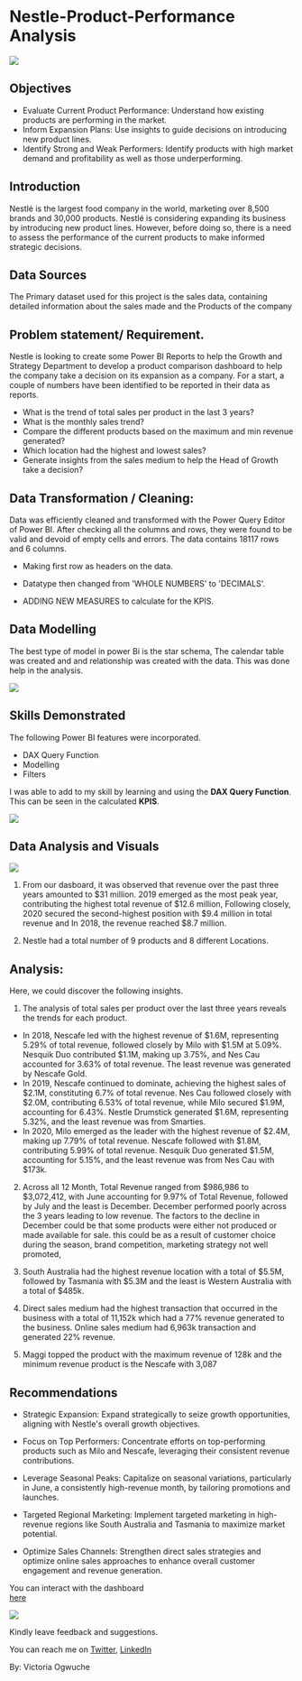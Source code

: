 # Nestle-Product-Performance Analysis

![](Nestle_Picture2.png)

## Objectives
- Evaluate Current Product Performance: Understand how existing products are performing in the market.
- Inform Expansion Plans: Use insights to guide decisions on introducing new product lines.
- Identify Strong and Weak Performers: Identify products with high market demand and profitability as well as those underperforming.

## Introduction
Nestlé is the largest food company in the world, marketing over 8,500 brands and 30,000 products. Nestlé is considering expanding its business by introducing new product lines. However, before doing so, there is a need to assess the performance of the current products to make informed strategic decisions.

## Data Sources
The Primary dataset used for this project is the sales data, containing detailed information about the sales made and the Products of the company

## Problem statement/ Requirement.

Nestle is looking to create some Power BI Reports to help the Growth and Strategy Department to develop a product comparison dashboard to help the company take a decision on its expansion as a company. For a start, a couple of numbers have been identified to be reported in their data as reports.

- What is the trend of total sales per product in the last 3 years?
- What is the monthly sales trend?
- Compare the different products based on the maximum and min revenue generated?
- Which location had the highest and lowest sales?
- Generate insights from the sales medium to help the Head of Growth take a decision?

## Data Transformation / Cleaning:

Data was efficiently cleaned and transformed with the Power Query Editor of Power BI. After checking all the columns and rows, they were found to be valid and devoid of empty cells and errors. The data contains 18117 rows and 6 columns.

- Making first row as headers on the data.

- Datatype then changed from 'WHOLE NUMBERS' to 'DECIMALS'.

- ADDING NEW MEASURES to calculate for the KPIS.

## Data Modelling
The best type of model in power Bi is the star schema, The calendar table was created and and relationship was created with the data. This was done help in the analysis.

![](Nestle_Model_Picture.PNG)

## Skills Demonstrated
The following Power BI features were incorporated.

- DAX Query Function
- Modelling
- Filters

I was able to add to my skill by learning and using the **DAX Query Function**. This can be seen in the calculated **KPIS**.

![](Nestle_KPIs.PNG)

## Data Analysis and Visuals

![](Nestle_Picture3.PNG)

1. From our dasboard, it was observed that revenue over the past three years amounted to $31 million. 2019 emerged as the most peak year, contributing the highest total revenue of $12.6      million, Following closely, 2020 secured the second-highest position with $9.4 million in total revenue and In 2018, the revenue reached $8.7 million.
   
2. Nestle had a total number of 9 products and 8 different Locations.

## Analysis:

Here, we could discover the following insights.
1. The analysis of total sales per product over the last three years reveals the trends for each product.

- In 2018, Nescafe led with the highest revenue of $1.6M, representing 5.29% of total revenue, followed closely by Milo with $1.5M at 5.09%. Nesquik Duo contributed $1.1M, making up       3.75%, and Nes Cau accounted for 3.63% of total revenue. The least revenue was generated by Nescafe Gold.
- In 2019, Nescafe continued to dominate, achieving the highest sales of $2.1M, constituting 6.7% of total revenue. Nes Cau followed closely with $2.0M, contributing 6.53% of total        revenue, while Milo secured $1.9M, accounting for 6.43%. Nestle Drumstick generated $1.6M, representing 5.32%, and the least revenue was from Smarties.
- In 2020, Milo emerged as the leader with the highest revenue of $2.4M, making up 7.79% of total revenue. Nescafe followed with $1.8M, contributing 5.99% of total revenue. Nesquik Duo    generated $1.5M, accounting for 5.15%, and the least revenue was from Nes Cau with $173k.

2. Across all 12 Month, Total Revenue ranged from $986,986 to $3,072,412, with June accounting for 9.97% of Total Revenue, followed by July and the least is December.﻿﻿ December performed poorly across the 3 years leading to low revenue. The factors to the decline in December could be that some products were either not produced or made available for sale. this could be as a result of customer choice during the season, brand competition, marketing strategy not well promoted, 

3. South Australia had the highest revenue location with a total of $5.5M, followed by Tasmania with $5.3M and the least is Western Australia with a total of $485k.

4. Direct sales medium had the highest transaction that occurred in the business with a total of 11,152k which had a 77% revenue generated to the business. Online sales medium had 6,963k transaction and generated 22% revenue.  

5. Maggi topped the product with the maximum revenue of 128k and the minimum revenue product is the Nescafe with 3,087

## Recommendations

- Strategic Expansion: Expand strategically to seize growth opportunities, aligning with Nestle's overall growth objectives.

- Focus on Top Performers: Concentrate efforts on top-performing products such as Milo and Nescafe, leveraging their consistent revenue contributions.

- Leverage Seasonal Peaks: Capitalize on seasonal variations, particularly in June, a consistently high-revenue month, by tailoring promotions and launches.

- Targeted Regional Marketing: Implement targeted marketing in high-revenue regions like South Australia and Tasmania to maximize market potential.

- Optimize Sales Channels: Strengthen direct sales strategies and optimize online sales approaches to enhance overall customer engagement and revenue generation.

You can interact with the dashboard  
[here](https://app.powerbi.com/view?r=eyJrIjoiY2UzNTAxMjQtNjM3NC00YzM4LTlhZDktOWNlMGYxMDU2NjkwIiwidCI6ImU3OTNmMDVhLTk5MmEtNDI4ZS1iZjZlLWVkN2FlYWI2YzU3NSJ9)

![](thankyou.png)

Kindly leave feedback and suggestions.

You can reach me on [Twitter](https://twitter.com/vicky_star0), [LinkedIn](www.linkedin.com/in/victoriaogwuche)

By: Victoria Ogwuche
